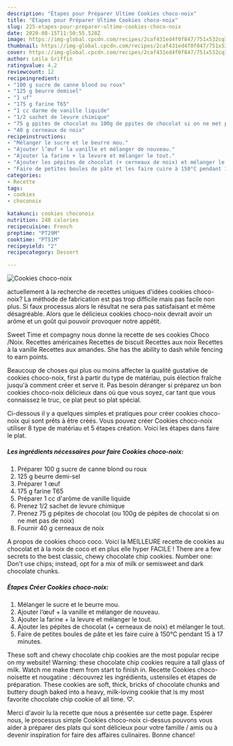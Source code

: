 ```yaml
---
description: "Étapes pour Préparer Ultime Cookies choco-noix"
title: "Étapes pour Préparer Ultime Cookies choco-noix"
slug: 225-etapes-pour-preparer-ultime-cookies-choco-noix
date: 2020-08-15T11:50:55.528Z
image: https://img-global.cpcdn.com/recipes/2caf431ed4f0f847/751x532cq70/cookies-choco-noix-photo-principale-de-la-recette.jpg
thumbnail: https://img-global.cpcdn.com/recipes/2caf431ed4f0f847/751x532cq70/cookies-choco-noix-photo-principale-de-la-recette.jpg
cover: https://img-global.cpcdn.com/recipes/2caf431ed4f0f847/751x532cq70/cookies-choco-noix-photo-principale-de-la-recette.jpg
author: Leila Griffin
ratingvalue: 4.2
reviewcount: 12
recipeingredient:
- "100 g sucre de canne blond ou roux"
- "125 g beurre demisel"
- "1 uf"
- "175 g farine T65"
- "1 cc darme de vanille liquide"
- "1/2 sachet de levure chimique"
- "75 g ppites de chocolat ou 100g de ppites de chocolat si on ne met pas de noix"
- "40 g cerneaux de noix"
recipeinstructions:
- "Mélanger le sucre et le beurre mou."
- "Ajouter l’œuf + la vanille et mélanger de nouveau."
- "Ajouter la farine + la levure et mélanger le tout."
- "Ajouter les pépites de chocolat (+ cerneaux de noix) et mélanger le tout."
- "Faire de petites boules de pâte et les faire cuire à 150°C pendant 15 à 17 minutes."
categories:
- Recette
tags:
- cookies
- choconoix

katakunci: cookies choconoix 
nutrition: 248 calories
recipecuisine: French
preptime: "PT29M"
cooktime: "PT51M"
recipeyield: "2"
recipecategory: Dessert

---
```



![Cookies choco-noix](https://img-global.cpcdn.com/recipes/2caf431ed4f0f847/751x532cq70/cookies-choco-noix-photo-principale-de-la-recette.jpg)

actuellement à la recherche de recettes uniques d'idées cookies choco-noix? La méthode de fabrication est pas trop difficile mais pas facile non plus. Si faux processus alors le résultat ne sera pas satisfaisant et même désagréable. Alors que le délicieux cookies choco-noix devrait avoir un arôme et un goût qui pouvoir provoquer notre appétit.

Sweet Time et compagny nous donne la recette de ses cookies Choco /Noix. Recettes américaines Recettes de biscuit Recettes aux noix Recettes à la vanille Recettes aux amandes. She has the ability to dash while fencing to earn points.

Beaucoup de choses qui plus ou moins affecter la qualité gustative de cookies choco-noix, first à partir du type de matériau, puis élection fraîche jusqu'à comment créer et serve it. Pas besoin déranger si préparez un bon cookies choco-noix délicieux dans où que vous soyez, car tant que vous connaissez le truc, ce plat peut so plat spécial.


Ci-dessous il y a quelques simples et pratiques pour créer cookies choco-noix qui sont prêts à être créés. Vous pouvez créer Cookies choco-noix utiliser 8 type de matériau et 5 étapes création. Voici les étapes dans faire le plat.

<!--inarticleads1-->

##### Les ingrédients nécessaires pour faire Cookies choco-noix:

1. Préparer 100 g sucre de canne blond ou roux
1.  125 g beurre demi-sel
1. Préparer 1 œuf
1.  175 g farine T65
1. Préparer 1 cc d&#39;arôme de vanille liquide
1. Prenez 1/2 sachet de levure chimique
1. Prenez 75 g pépites de chocolat (ou 100g de pépites de chocolat si on ne met pas de noix)
1. Fournir 40 g cerneaux de noix


A propos de cookies choco coco. Voici la MEILLEURE recette de cookies au chocolat et à la noix de coco et en plus elle hyper FACILE ! There are a few secrets to the best classic, chewy chocolate chip cookies. Number one: Don&#39;t use chips; instead, opt for a mix of milk or semisweet and dark chocolate chunks. 

<!--inarticleads2-->

##### Étapes Créer Cookies choco-noix:

1. Mélanger le sucre et le beurre mou.
1. Ajouter l’œuf + la vanille et mélanger de nouveau.
1. Ajouter la farine + la levure et mélanger le tout.
1. Ajouter les pépites de chocolat (+ cerneaux de noix) et mélanger le tout.
1. Faire de petites boules de pâte et les faire cuire à 150°C pendant 15 à 17 minutes.


These soft and chewy chocolate chip cookies are the most popular recipe on my website! Warning: these chocolate chip cookies require a tall glass of milk. Watch me make them from start to finish in. Recette Cookies choco-noisette et nougatine : découvrez les ingrédients, ustensiles et étapes de préparation. These cookies are soft, thick, bricks of chocolate chunks and buttery dough baked into a heavy, milk-loving cookie that is my most favorite chocolate chip cookie of all time. ♡. 


Merci d'avoir lu la recette que nous a présentée sur cette page. Espérer nous, le processus simple Cookies choco-noix ci-dessus pouvons vous aider à préparer des plats qui sont délicieux pour votre famille / amis ou à devenir inspiration for faire des affaires culinaires. Bonne chance!
